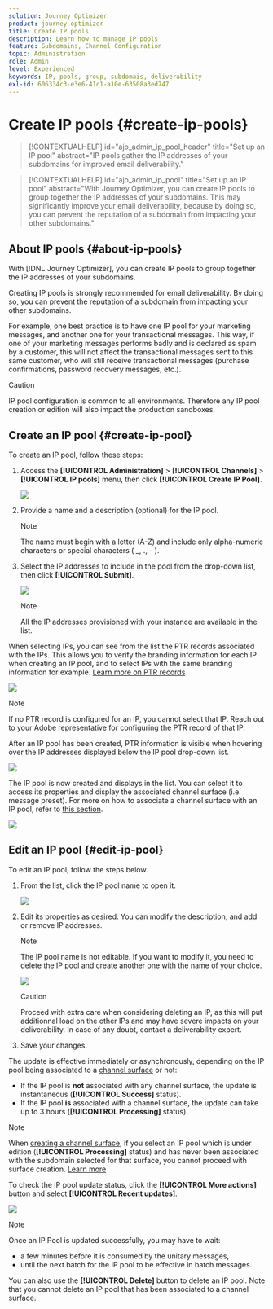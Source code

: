 ```yaml
---
solution: Journey Optimizer
product: journey optimizer
title: Create IP pools
description: Learn how to manage IP pools
feature: Subdomains, Channel Configuration
topic: Administration
role: Admin
level: Experienced
keywords: IP, pools, group, subdomais, deliverability
exl-id: 606334c3-e3e6-41c1-a10e-63508a3ed747
---
```

# Create IP pools {#create-ip-pools}

>[!CONTEXTUALHELP]
>id="ajo_admin_ip_pool_header"
>title="Set up an IP pool"
>abstract="IP pools gather the IP addresses of your subdomains for improved email deliverability."

>[!CONTEXTUALHELP]
>id="ajo_admin_ip_pool"
>title="Set up an IP pool"
>abstract="With Journey Optimizer, you can create IP pools to group together the IP addresses of your subdomains. This may significantly improve your email deliverability, because by doing so, you can prevent the reputation of a subdomain from impacting your other subdomains."

## About IP pools {#about-ip-pools}

With [!DNL Journey Optimizer], you can create IP pools to group together the IP addresses of your subdomains.

Creating IP pools is strongly recommended for email deliverability. By doing so, you can prevent the reputation of a subdomain from impacting your other subdomains.

For example, one best practice is to have one IP pool for your marketing messages, and another one for your transactional messages. This way, if one of your marketing messages performs badly and is declared as spam by a customer, this will not affect the transactional messages sent to this same customer, who will still receive transactional messages (purchase confirmations, password recovery messages, etc.).

>[!CAUTION]
>
>IP pool configuration is common to all environments. Therefore any IP pool creation or edition will also impact the production sandboxes.

## Create an IP pool {#create-ip-pool}

To create an IP pool, follow these steps:

1. Access the **[!UICONTROL Administration]** > **[!UICONTROL Channels]** > **[!UICONTROL IP pools]** menu, then click **[!UICONTROL Create IP Pool]**.

    ![](assets/ip-pool-create.png)

1. Provide a name and a description (optional) for the IP pool.

    >[!NOTE]
    >
    >The name must begin with a letter (A-Z) and include only alpha-numeric characters or special characters ( _, ., - ).

1. Select the IP addresses to include in the pool from the drop-down list, then click **[!UICONTROL Submit]**.

    ![](assets/ip-pool-config.png) 

    >[!NOTE]
    >
    >All the IP addresses provisioned with your instance are available in the list.

When selecting IPs, you can see from the list the PTR records associated with the IPs. This allows you to verify the branding information for each IP when creating an IP pool, and to select IPs with the same branding information for example. [Learn more on PTR records](ptr-records.md)

![](assets/ip-pool-ptr-record.png)

>[!NOTE]
>
>If no PTR record is configured for an IP, you cannot select that IP. Reach out to your Adobe representative for configuring the PTR record of that IP.

After an IP pool has been created, PTR information is visible when hovering over the IP addresses displayed below the IP pool drop-down list.

![](assets/ip-pool-ptr-record-tooltip.png)
  
The IP pool is now created and displays in the list. You can select it to access its properties and display the associated channel surface (i.e. message preset). For more on how to associate a channel surface with an IP pool, refer to [this section](channel-surfaces.md).

![](assets/ip-pool-created.png)

## Edit an IP pool {#edit-ip-pool}

To edit an IP pool, follow the steps below.

1. From the list, click the IP pool name to open it.

    ![](assets/ip-pool-list.png)

1. Edit its properties as desired. You can modify the description, and add or remove IP addresses.

    >[!NOTE]
    >
    >The IP pool name is not editable. If you want to modify it, you need to delete the IP pool and create another one with the name of your choice.

    ![](assets/ip-pool-edit.png)

    >[!CAUTION]
    >
    >Proceed with extra care when considering deleting an IP, as this will put additionnal load on the other IPs and may have severe impacts on your deliverability. In case of any doubt, contact a deliverability expert.

1. Save your changes.

The update is effective immediately or asynchronously, depending on the IP pool being associated to a [channel surface](channel-surfaces.md) or not:

* If the IP pool is **not** associated with any channel surface, the update is instantaneous (**[!UICONTROL Success]** status).
* If the IP pool **is** associated with a channel surface, the update can take up to 3 hours (**[!UICONTROL Processing]** status).

>[!NOTE]
>
>When [creating a channel surface](channel-surfaces.md#create-channel-surface), if you select an IP pool which is under edition (**[!UICONTROL Processing]** status) and has never been associated with the subdomain selected for that surface, you cannot proceed with surface creation. [Learn more](channel-surfaces.md#subdomains-and-ip-pools)

To check the IP pool update status, click the **[!UICONTROL More actions]** button and select **[!UICONTROL Recent updates]**.

![](assets/ip-pool-recent-update.png)

>[!NOTE]
>
>Once an IP Pool is updated successfully, you may have to wait:
>* a few minutes before it is consumed by the unitary messages,
>* until the next batch for the IP pool to be effective in batch messages.

You can also use the **[!UICONTROL Delete]** button to delete an IP pool. Note that you cannot delete an IP pool that has been associated to a channel surface.

